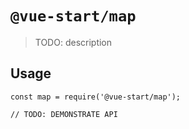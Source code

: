 # `@vue-start/map`

> TODO: description

## Usage

```
const map = require('@vue-start/map');

// TODO: DEMONSTRATE API
```
